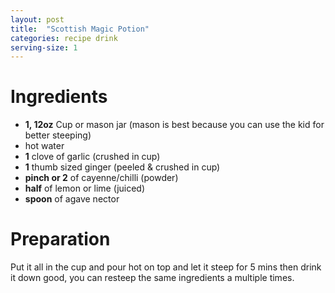 ```yaml
---
layout: post
title:  "Scottish Magic Potion"
categories: recipe drink
serving-size: 1
---
```


# Ingredients 

- **1, 12oz** Cup or mason jar (mason is best because you can use the kid for better steeping)
- hot water
- **1** clove of garlic (crushed in cup)
- **1** thumb sized ginger (peeled & crushed in cup)
- **pinch or 2** of cayenne/chilli (powder)
- **half** of lemon or lime (juiced)
- **spoon** of agave nector

# Preparation
Put it all in the cup and pour hot on top and let it steep for 5 mins then drink it down good, you can resteep the same ingredients a multiple times.
